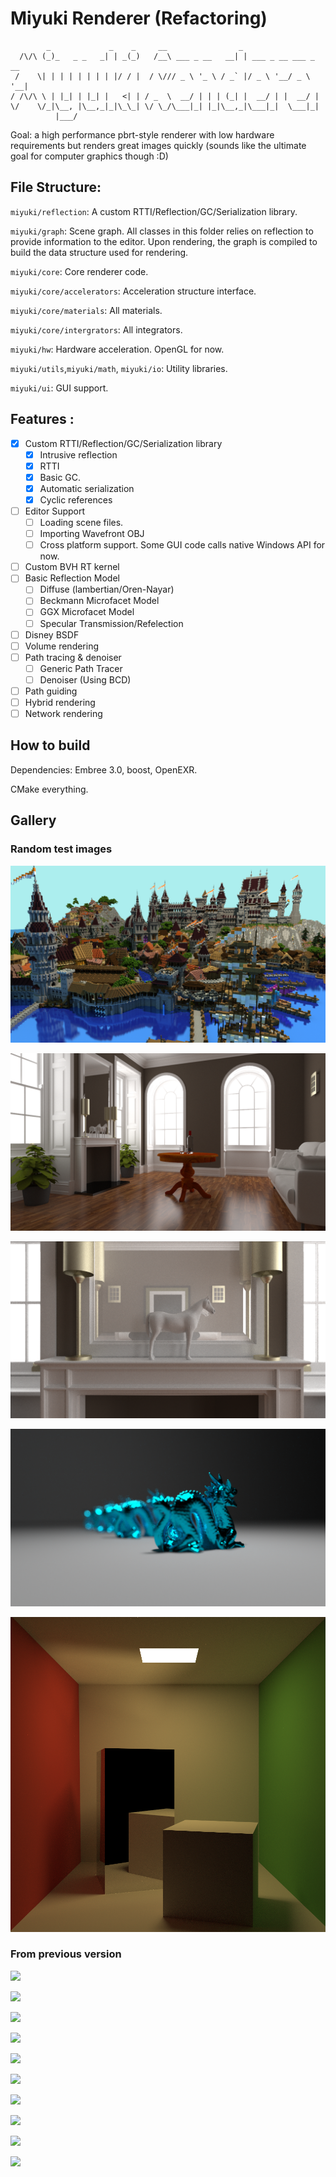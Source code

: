 

# Miyuki Renderer (Refactoring)

```
        _             _    _     __                _
  /\/\ (_)_   _ _   _| | _(_)   /__\ ___ _ __   __| | ___ _ __ ___ _ __
 /    \| | | | | | | | |/ / |  / \/// _ \ '_ \ / _` |/ _ \ '__/ _ \ '__|
/ /\/\ \ | |_| | |_| |   <| | / _  \  __/ | | | (_| |  __/ | |  __/ |
\/    \/_|\__, |\__,_|_|\_\_| \/ \_/\___|_| |_|\__,_|\___|_|  \___|_|
          |___/
```

Goal: a high performance pbrt-style renderer with low hardware requirements but renders great images quickly (sounds like the ultimate goal for computer graphics though :D)


## File Structure:

`miyuki/reflection`: A custom RTTI/Reflection/GC/Serialization library. 

`miyuki/graph`: Scene graph. All classes in this folder relies on reflection to provide information to the editor. Upon rendering, the graph is compiled to build the data structure used for rendering.

`miyuki/core`: Core renderer code.

`miyuki/core/accelerators`: Acceleration structure interface. 

`miyuki/core/materials`: All materials.

`miyuki/core/intergrators`: All integrators.

`miyuki/hw`: Hardware acceleration. OpenGL for now.

`miyuki/utils`,`miyuki/math`, `miyuki/io`: Utility libraries.

`miyuki/ui`: GUI support.

## Features :
- [x] Custom RTTI/Reflection/GC/Serialization library
  - [x] Intrusive reflection
  - [x] RTTI
  - [x] Basic GC. 
  - [x] Automatic serialization
  - [x] Cyclic references
- [ ] Editor Support
  - [ ] Loading scene files.
  - [ ] Importing Wavefront OBJ
  - [ ] Cross platform support. Some GUI code calls native Windows API for now.
- [ ] Custom BVH RT kernel
- [ ] Basic Reflection Model
  - [ ] Diffuse (lambertian/Oren-Nayar)
  - [ ] Beckmann Microfacet Model
  - [ ] GGX Microfacet Model
  - [ ] Specular Transmission/Refelection 
- [ ] Disney BSDF
- [ ] Volume rendering 
- [ ] Path tracing & denoiser
  - [ ] Generic Path Tracer
  - [ ] Denoiser (Using BCD)
- [ ] Path guiding
- [ ] Hybrid rendering
- [ ] Network rendering 

## How to build

Dependencies: Embree 3.0, boost, OpenEXR.

CMake everything. 

## Gallery 
### Random test images
![](gallery/mc.png)

![](gallery/fireplace_room_8k.png)

![](gallery/fireplace_room.png)

![](gallery/dof.png)

![](gallery/cornell_box.png)

### From previous version

![](gallery/living_room.png)

![](gallery/breakfast_room.png)

![](gallery/veach.png)

![](gallery/sibenik.png)

![](gallery/vokselia_spawn_pr0.1.png)

![](gallery/ring.png)

![](gallery/sportsCar.png)

![](gallery/conference.png)

![](gallery/vokselia_spawn.png)

![](gallery/tough_box.png)


